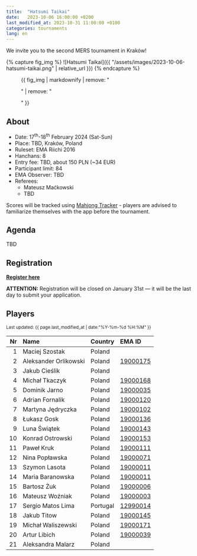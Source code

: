 ```yaml
---
title:  "Hatsumi Taikai"
date:   2023-10-06 16:00:00 +0200
last_modified_at: 2023-10-31 11:00:00 +0100
categories: tournaments
lang: en
---
```


We invite you to the second MERS tournament in Kraków!

{% capture fig_img %}
![Hatsumi Taikai]({{ "/assets/images/2023-10-06-hatsumi-taikai.png" | relative_url }})
{% endcapture %}

<figure>
  {{ fig_img | markdownify | remove: "<p>" | remove: "</p>" }}
</figure>

## About

* Date: 17<sup>th</sup>-18<sup>th</sup> February 2024 (Sat-Sun)
* Place: TBD, Kraków, Poland
* Ruleset: EMA Riichi 2016
* Hanchans: 8
* Entry fee: TBD, about 150 PLN (~34 EUR)
* Participant limit: 84
* EMA Observer: TBD
* Referees:
  - Mateusz Maćkowski
  - TBD

Scores will be tracked using [Mahjong Tracker](https://mahjongtracker.com/) - players are advised to familiarize
themselves with the app before the tournament.

## Agenda

TBD

## Registration

**[Register here](https://forms.gle/Q9MxGdNQU1fJbf746)**

**ATTENTION:** Registration will be closed on January 31st &mdash; it will be the last day to submit your application.

## Players

<small>Last updated: {{ page.last_modified_at | date:"%Y-%m-%d %H:%M" }}</small>

| Nr | Name                                     | Country              | EMA ID                                                              |
|---:|:-----------------------------------------|:---------------------|:--------------------------------------------------------------------|
|  1 | Maciej Szostak                           | Poland               |                                                                     |
|  2 | Aleksander Orlikowski                    | Poland               | [19000175](http://mahjong-europe.org/ranking/Players/19000175.html) |
|  3 | Jakub Cieślik                            | Poland               |                                                                     |
|  4 | Michał Tkaczyk                           | Poland               | [19000168](http://mahjong-europe.org/ranking/Players/19000168.html) |
|  5 | Dominik Jarno                            | Poland               | [19000035](http://mahjong-europe.org/ranking/Players/19000035.html) |
|  6 | Adrian Fornalik                          | Poland               | [19000120](http://mahjong-europe.org/ranking/Players/19000120.html) |
|  7 | Martyna Jędryczka                        | Poland               | [19000102](http://mahjong-europe.org/ranking/Players/19000102.html) |
|  8 | Łukasz Gosk                              | Poland               | [19000136](http://mahjong-europe.org/ranking/Players/19000136.html) |
|  9 | Luna Świątek                             | Poland               | [19000143](http://mahjong-europe.org/ranking/Players/19000143.html) |
| 10 | Konrad Ostrowski                         | Poland               | [19000153](http://mahjong-europe.org/ranking/Players/19000153.html) |
| 11 | Paweł Kruk                               | Poland               | [19000111](http://mahjong-europe.org/ranking/Players/19000111.html) |
| 12 | Nina Popławska                           | Poland               | [19000071](http://mahjong-europe.org/ranking/Players/19000071.html) |
| 13 | Szymon Lasota                            | Poland               | [19000011](http://mahjong-europe.org/ranking/Players/19000011.html) |
| 14 | Maria Baranowska                         | Poland               | [19000011](http://mahjong-europe.org/ranking/Players/19000011.html) |
| 15 | Bartosz Żuk                              | Poland               | [19000006](http://mahjong-europe.org/ranking/Players/19000006.html) |
| 16 | Mateusz Woźniak                          | Poland               | [19000003](http://mahjong-europe.org/ranking/Players/19000003.html) |
| 17 | Sergio Matos Lima                        | Portugal             | [12990014](http://mahjong-europe.org/ranking/Players/12990014.html) |
| 18 | Jakub Titow                              | Poland               | [19000145](http://mahjong-europe.org/ranking/Players/19000145.html) |
| 19 | Michał Waliszewski                       | Poland               | [19000171](http://mahjong-europe.org/ranking/Players/19000171.html) |
| 20 | Artur Libich                             | Poland               | [19000039](http://mahjong-europe.org/ranking/Players/19000039.html) |
| 21 | Aleksandra Malarz                        | Poland               |                                                                     |
